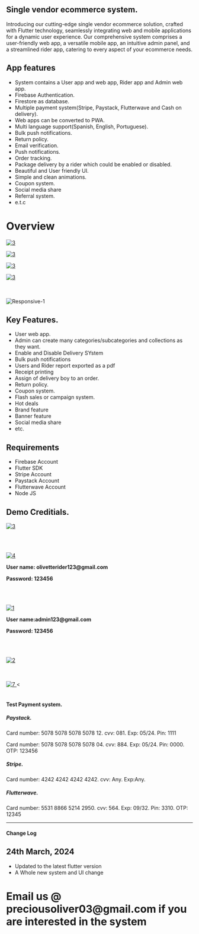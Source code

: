 <html>
   <body>
      <h2>Single vendor ecommerce system.</h2>
      <p> Introducing our cutting-edge single vendor ecommerce solution, crafted with Flutter technology,
         seamlessly
         integrating web and mobile applications for a dynamic user experience. Our comprehensive system comprises a
         user-friendly web app, a versatile mobile app, an intuitive admin panel, and a
         streamlined rider app, catering to every aspect of your ecommerce needs.
      <h2>App features</h2>
      <ul>
         <li> System contains a User app and web app, Rider app and Admin web app. </li>
         <li> Firebase Authentication. </li>
         <li> Firestore as database. </li>
         <li> Multiple payment system(Stripe, Paystack, Flutterwave and Cash on delivery). </li>
         <li> Web apps can be converted to PWA. </li>
         <li> Multi language support(Spanish, English, Portuguese). </li>
         <li> Bulk push notifications. </li>
         <li>Return policy.</li>
         <li>Email verification.</li>
         <li> Push notifications. </li>
         <li> Order tracking. </li>
         <li> Package delivery by a rider which could be enabled or disabled. </li>
         <li> Beautiful and User friendly UI. </li>
         <li> Simple and clean animations. </li>
         <li> Coupon system. </li>
         <li>Social media share</li>
         <li> Referral system. </li>
         <li>e.t.c</li>
      </ul>
      <p>
      <h1>
         Overview
      </h1>
      <p>
         <a target="_blank" href="https://drive.google.com/file/d/1OaKaKchErEhYisoJpUpB5mZZmIcINhFa/preview">
         <img src="https://i.ibb.co/HX9rWtn/11.png" alt="3" border="0">
         </a>
      </p>
      <p>
         <a target="_blank" href="https://drive.google.com/file/d/1G9pMNk2wri3_cuHmJzaatm56raRnkZYJ/preview">
         <img src="https://i.ibb.co/VjSYWLJ/12.png" alt="3" border="0">
         </a>
      </p>
      <p>
         <a target="_blank" href="https://drive.google.com/file/d/1WDknJF3oJEO5ooLR-RMwPpB4LlmuiQqz/preview">
         <img src="https://i.ibb.co/RHvXm2M/13.png" alt="3" border="0">
         </a>
      </p>
      <p>
         <a target="_blank" href="https://drive.google.com/file/d/1TXINJHocktZ2Lp5I4ihjq0JwWJ41yJmL/preview">
         <img src="https://i.ibb.co/ZTXdKHm/14.png" alt="3" border="0">
         </a>
      </p>
      <br>
      <br>
      <img src="https://i.ibb.co/QJsJgkS/Responsive-1.png" alt="Responsive-1" border="0">
      </p>
      <h2>Key Features.</h2>
      <ul>
         <li> User web app. </li>
         <li> Admin can create many categories/subcategories and collections as they want. </li>
         <li>Enable and Disable Delivery SYstem</li>
         <li>
            Bulk push notifications
         </li>
         <li>
            Users and Rider report exported as a pdf
         </li>
         <li>Receipt printing</li>
         <li> Assign of delivery boy to an order. </li>
         <li> Return policy. </li>
         <li> Coupon system. </li>
         <li> Flash sales or campaign system. </li>
         <li>Hot deals</li>
         <li>Brand feature</li>
         <li>Banner feature</li>
         <li>Social media share</li>
         <li> etc. </li>
      </ul>
      <h2>Requirements</h2>
      <ul>
         <li>Firebase Account</li>
         <li>Flutter SDK</li>
         <li>Stripe Account</li>
         <li>
            Paystack Account
         </li>
         <li>
            Flutterwave Account
         </li>
         <li>
            Node JS
         </li>
      </ul>
      <h2> Demo Creditials. </h2>
      <p>
         <a target="_blank" href="https://drive.google.com/file/d/1ojaPN271KduARH4R-wJ-adIfZ-pqpyuD/view?usp=sharing">
         <img src="https://i.ibb.co/sHb7h0n/3.png" alt="3" border="0">
         </a>
      </p>
      <br>
      <br>
      <p>
         <a target="_blank" href="https://drive.google.com/file/d/1MU0MfsRSlALI4mO2cjOuvmYjnEpbE1Bc/view?usp=sharing">
         <img src="https://i.ibb.co/M9kKYv7/4.png" alt="4" border="0">
         </a>
      </p>
      <p style="font-weight: bold"> User name: olivetterider123@gmail.com </p>
      <p style="font-weight: bold"> Password: 123456 </p>
      <br>
      <br>
      <p>
         <a target="_blank" href="https://olivette-admin-test.web.app/">
         <img src="https://i.ibb.co/WFhBnf6/1.png" alt="1" border="0">
         </a>
      </p>
      <p style="font-weight: bold"> User name:admin123@gmail.com </p>
      <p style="font-weight: bold"> Password: 123456 </p>
      <br>
      <br>
      <p>
         <a target="_blank" href="https://olivette-store-test.web.app">
         <img src="https://i.ibb.co/3FdJ8KP/2.png" alt="2" border="0">
         </a>
      </p>
      <br>
      <br>
      <a target="_blank"
         href="https://codecanyon.net/item/multi-vendor-app-for-restaurant-pharmacy-grocery-it-etc/31781006">
      <img src="https://i.ibb.co/59nPTjq/7.png" alt="7" border="0">
      </a>
      < <br>
      <br>
      </p>
      <h4> Test Payment system. </h4>
      <h5> Paystack. </h5>
      <p> Card number: 5078 5078 5078 5078 12. cvv: 081. Exp: 05/24. Pin: 1111 </p>
      <p> Card number: 5078 5078 5078 5078 04. cvv: 884. Exp: 05/24. Pin: 0000. OTP: 123456 </p>
      <h5> Stripe. </h5>
      <p> Card number: 4242 4242 4242 4242. cvv: Any. Exp:Any. </p>
      <h5> Flutterwave. </h5>
      <p> Card number: 5531 8866 5214 2950. cvv: 564. Exp: 09/32. Pin: 3310. OTP: 12345 </p>
      <hr>
      <h4>Change Log</h4>
      <h2>24th March, 2024</h2>
      <ul>
         <li>Updated to the latest flutter version</li>
         <li>A Whole new system and UI change</li>
      </ul>
      <h1>
         Email us @ preciousoliver03@gmail.com if you are interested in the system
      </h1>
   </body>
</html>
